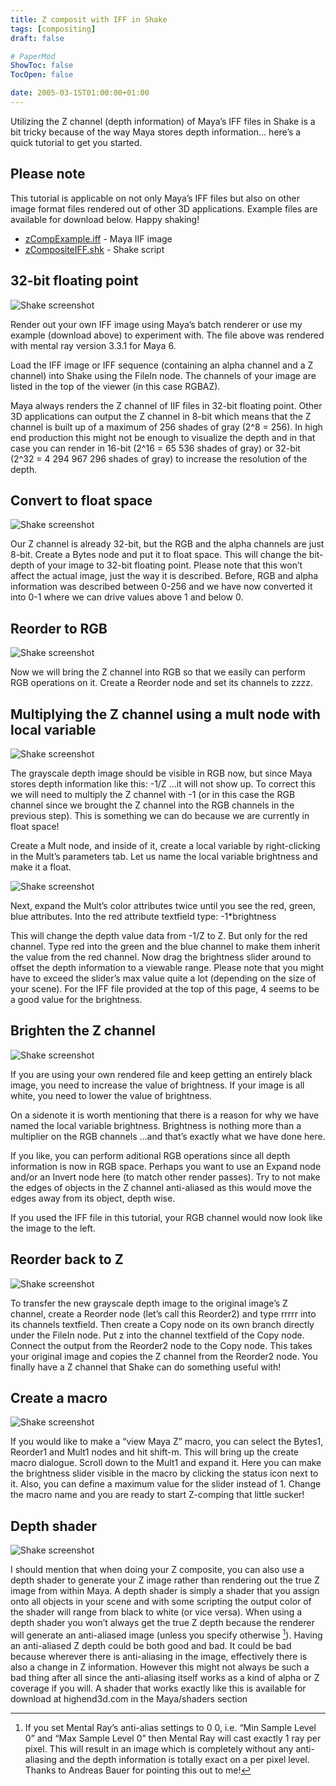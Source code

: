 ```yaml
---
title: Z composit with IFF in Shake
tags: [compositing]
draft: false

# PaperMod
ShowToc: false
TocOpen: false

date: 2005-03-15T01:00:00+01:00
---
```


Utilizing the Z channel (depth information) of Maya’s IFF files in Shake is a bit tricky because of the way Maya stores depth information… here’s a quick tutorial to get you started.

## Please note

This tutorial is applicable on not only Maya’s IFF files but also on other image format files rendered out of other 3D applications. Example files are available for download below. Happy shaking!

- [zCompExample.iff](fredrikaverpil.github.io/obsidian/static/zcomp_shake/zCompExample.iff) - Maya IIF image
- [zCompositeIFF.shk](fredrikaverpil.github.io/obsidian/static/zcomp_shake/zCompositeIFF.shk)  - Shake script

## 32-bit floating point

![Shake screenshot](fredrikaverpil.github.io/obsidian/static/zcomp_shake/1_1.gif)

Render out your own IFF image using Maya’s batch renderer or use my example (download above) to experiment with. The file above was rendered with mental ray version 3.3.1 for Maya 6.

Load the IFF image or IFF sequence (containing an alpha channel and a Z channel) into Shake using the FileIn node. The channels of your image are listed in the top of the viewer (in this case RGBAZ).

Maya always renders the Z channel of IIF files in 32-bit floating point. Other 3D applications can output the Z channel in 8-bit which means that the Z channel is built up of a maximum of 256 shades of gray (2^8 = 256). In high end production this might not be enough to visualize the depth and in that case you can render in 16-bit (2^16 = 65 536 shades of gray) or 32-bit (2^32 = 4 294 967 296 shades of gray) to increase the resolution of the depth.

## Convert to float space

![Shake screenshot](fredrikaverpil.github.io/obsidian/static/zcomp_shake/1_2.gif)

Our Z channel is already 32-bit, but the RGB and the alpha channels are just 8-bit. Create a Bytes node and put it to float space. This will change the bit-depth of your image to 32-bit floating point. Please note that this won’t affect the actual image, just the way it is described. Before, RGB and alpha information was described between 0-256 and we have now converted it into 0-1 where we can drive values above 1 and below 0.

## Reorder to RGB

![Shake screenshot](fredrikaverpil.github.io/obsidian/static/zcomp_shake/1_3.gif)

Now we will bring the Z channel into RGB so that we easily can perform RGB operations on it. Create a Reorder node and set its channels to zzzz.

## Multiplying the Z channel using a mult node with local variable

![Shake screenshot](fredrikaverpil.github.io/obsidian/static/zcomp_shake/1_4.gif)

The grayscale depth image should be visible in RGB now, but since Maya stores depth information like this: -1/Z …it will not show up. To correct this we will need to multiply the Z channel with -1 (or in this case the RGB channel since we brought the Z channel into the RGB channels in the previous step). This is something we can do because we are currently in float space!

Create a Mult node, and inside of it, create a local variable by right-clicking in the Mult’s parameters tab. Let us name the local variable brightness and make it a float.

![Shake screenshot](fredrikaverpil.github.io/obsidian/static/zcomp_shake/1_5.gif)

Next, expand the Mult’s color attributes twice until you see the red, green, blue attributes. Into the red attribute textfield type: -1*brightness

This will change the depth value data from -1/Z to Z. But only for the red channel. Type red into the green and the blue channel to make them inherit the value from the red channel. Now drag the brightness slider around to offset the depth information to a viewable range. Please note that you might have to exceed the slider’s max value quite a lot (depending on the size of your scene). For the IFF file provided at the top of this page, 4 seems to be a good value for the brightness.

## Brighten the Z channel

![Shake screenshot](fredrikaverpil.github.io/obsidian/static/zcomp_shake/1_6.gif)

If you are using your own rendered file and keep getting an entirely black image, you need to increase the value of brightness. If your image is all white, you need to lower the value of brightness.

On a sidenote it is worth mentioning that there is a reason for why we have named the local variable brightness. Brightness is nothing more than a multiplier on the RGB channels …and that’s exactly what we have done here.

If you like, you can perform aditional RGB operations since all depth information is now in RGB space. Perhaps you want to use an Expand node and/or an Invert node here (to match other render passes). Try to not make the edges of objects in the Z channel anti-aliased as this would move the edges away from its object, depth wise.

If you used the IFF file in this tutorial, your RGB channel would now look like the image to the left.

## Reorder back to Z

![Shake screenshot](fredrikaverpil.github.io/obsidian/static/zcomp_shake/1_7.gif)

To transfer the new grayscale depth image to the original image’s Z channel, create a Reorder node (let’s call this Reorder2) and type rrrrr into its channels textfield. Then create a Copy node on its own branch directly under the FileIn node. Put z into the channel textfield of the Copy node. Connect the output from the Reorder2 node to the Copy node. This takes your original image and copies the Z channel from the Reorder2 node. You finally have a Z channel that Shake can do something useful with!

## Create a macro

![Shake screenshot](fredrikaverpil.github.io/obsidian/static/zcomp_shake/1_8.gif)

If you would like to make a “view Maya Z” macro, you can select the Bytes1, Reorder1 and Mult1 nodes and hit shift-m. This will bring up the create macro dialogue. Scroll down to the Mult1 and expand it. Here you can make the brightness slider visible in the macro by clicking the status icon next to it. Also, you can define a maximum value for the slider instead of 1. Change the macro name and you are ready to start Z-comping that little sucker!

## Depth shader

![Shake screenshot](fredrikaverpil.github.io/obsidian/static/zcomp_shake/1_9.gif)

I should mention that when doing your Z composite, you can also use a depth shader to generate your Z image rather than rendering out the true Z image from within Maya. A depth shader is simply a shader that you assign onto all objects in your scene and with some scripting the output color of the shader will range from black to white (or vice versa). When using a depth shader you won’t always get the true Z depth because the renderer will generate an anti-aliased image (unless you specify otherwise [^1]). Having an anti-aliased Z depth could be both good and bad. It could be bad because wherever there is anti-aliasing in the image, effectively there is also a change in Z information. However this might not always be such a bad thing after all since the anti-aliasing itself works as a kind of alpha or Z coverage if you will. A shader that works exactly like this is available for download at highend3d.com in the Maya/shaders section

[^1]: If you set Mental Ray’s anti-alias settings to 0 0, i.e. “Min Sample Level 0” and “Max Sample Level 0” then Mental Ray will cast exactly 1 ray per pixel. This will result in an image which is completely without any anti-aliasing and the depth information is totally exact on a per pixel level. Thanks to Andreas Bauer for pointing this out to me!
